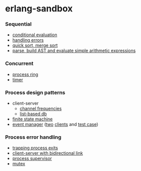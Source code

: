 # erlang-sandbox

### Sequential

- [conditional evaluation](basic-sequential/conditional_evaluation.erl)
- [handling errors](basic-sequential/handling_errors.erl)
- [quick sort, merge sort](basic-sequential/listf.erl)
- [parse, build AST and evaluate simple arithmetic expressions](basic-sequential/eval_exp.erl)

### Concurrent

- [process ring](basic-concurrent/thering.erl)
- [timer](basic-concurrent/simple_timer.erl)

### Process design patterns

- client-server
  - [channel frequencies](process-design-patterns/client_server.erl)
  - [list-based db](process-design-patterns/sandbox/db.erl)
- [finite state machine](process-design-patterns/mutex.erl)
- [event manager](process-design-patterns/event_manager.erl) ([two](process-design-patterns/io_handler.erl) [clients](process-design-patterns/log_handler.erl) and [test case](process-design-patterns/event_manager_test.erl))

### Process error handling

- [trapping process exits](process-error-handling/traping-exits/traping_exit.erl)
- [client-server with bidirectional link](process-error-handling/client_server_link.erl)
- [process supervisor](process-error-handling/supervisor.erl)
- [mutex](process-error-handling/reliable_mutex.erl)
